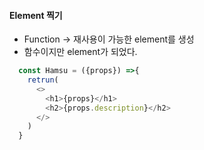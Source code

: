 #### Element 찍기
- Function -> 재사용이 가능한 element를 생성
- 함수이지만 element가 되었다.

```javascript
  const Hamsu = ({props}) =>{
    retrun(
      <>
        <h1>{props}</h1>
        <h2>{props.description}</h2>
      </>
    )
  }
```